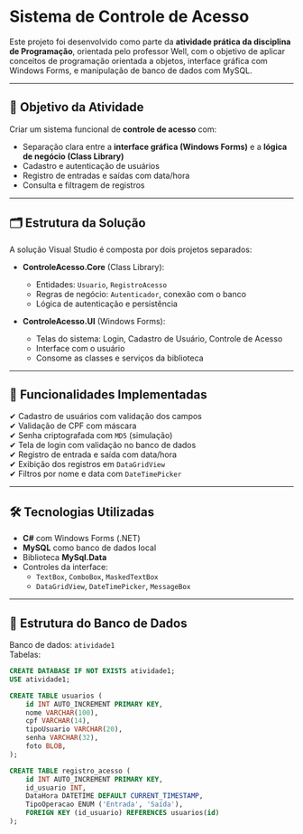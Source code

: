 # Sistema de Controle de Acesso

Este projeto foi desenvolvido como parte da **atividade prática da disciplina de Programação**, orientada pelo professor Well, com o objetivo de aplicar conceitos de programação orientada a objetos, interface gráfica com Windows Forms, e manipulação de banco de dados com MySQL.

---

## 🧾 Objetivo da Atividade

Criar um sistema funcional de **controle de acesso** com:

- Separação clara entre a **interface gráfica (Windows Forms)** e a **lógica de negócio (Class Library)**
- Cadastro e autenticação de usuários
- Registro de entradas e saídas com data/hora
- Consulta e filtragem de registros

---

## 🗂 Estrutura da Solução

A solução Visual Studio é composta por dois projetos separados:

- **ControleAcesso.Core** (Class Library):
  - Entidades: `Usuario`, `RegistroAcesso`
  - Regras de negócio: `Autenticador`, conexão com o banco
  - Lógica de autenticação e persistência

- **ControleAcesso.UI** (Windows Forms):
  - Telas do sistema: Login, Cadastro de Usuário, Controle de Acesso
  - Interface com o usuário
  - Consome as classes e serviços da biblioteca

---

## 🧩 Funcionalidades Implementadas

✔ Cadastro de usuários com validação dos campos  
✔ Validação de CPF com máscara  
✔ Senha criptografada com `MD5` (simulação)  
✔ Tela de login com validação no banco de dados  
✔ Registro de entrada e saída com data/hora  
✔ Exibição dos registros em `DataGridView`  
✔ Filtros por nome e data com `DateTimePicker`  

---

## 🛠 Tecnologias Utilizadas

- **C#** com Windows Forms (.NET)
- **MySQL** como banco de dados local
- Biblioteca **MySql.Data**
- Controles da interface:
  - `TextBox`, `ComboBox`, `MaskedTextBox`
  - `DataGridView`, `DateTimePicker`, `MessageBox`

---

## 💾 Estrutura do Banco de Dados

Banco de dados: `atividade1`  
Tabelas:

```sql
CREATE DATABASE IF NOT EXISTS atividade1;
USE atividade1;

CREATE TABLE usuarios (
    id INT AUTO_INCREMENT PRIMARY KEY,
    nome VARCHAR(100),
    cpf VARCHAR(14),
    tipoUsuario VARCHAR(20),
    senha VARCHAR(32),
    foto BLOB,
);

CREATE TABLE registro_acesso (
    id INT AUTO_INCREMENT PRIMARY KEY,
    id_usuario INT,
    DataHora DATETIME DEFAULT CURRENT_TIMESTAMP,
    TipoOperacao ENUM ('Entrada', 'Saída'),
    FOREIGN KEY (id_usuario) REFERENCES usuarios(id)
);
